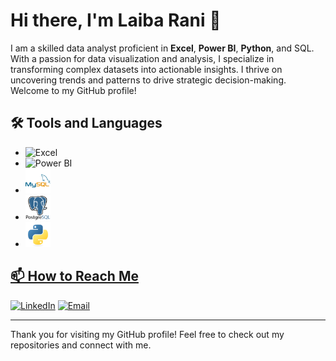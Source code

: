 # Hi there, I'm Laiba Rani 👋


I am a skilled data analyst proficient in **Excel**, **Power BI**, **Python**, and SQL. With a passion for data visualization and analysis, I specialize in transforming complex datasets into actionable insights. I thrive on uncovering trends and patterns to drive strategic decision-making. Welcome to my GitHub profile!

## 🛠️ Tools and Languages
- ![Excel](https://img.shields.io/badge/Excel-217346?style=for-the-badge&logo=microsoft-excel&logoColor=white)
- ![Power BI](https://img.shields.io/badge/Power_BI-F2C811?style=for-the-badge&logo=power-bi&logoColor=black)
- <img src="https://raw.githubusercontent.com/devicons/devicon/master/icons/mysql/mysql-original-wordmark.svg" alt="mysql" width="40" height="40"/> </a> <a href="https://www.postgresql.org" target="_blank" rel="noreferrer">
- <img src="https://raw.githubusercontent.com/devicons/devicon/master/icons/postgresql/postgresql-original-wordmark.svg" alt="postgresql" width="40" height="40"/>
- </a> <a href="https://www.python.org" target="_blank" rel="noreferrer">
  <img src="https://raw.githubusercontent.com/devicons/devicon/master/icons/python/python-original.svg" alt="python" width="40" height="40"/>


## 📫 How to Reach Me
 [![LinkedIn](https://img.shields.io/badge/LinkedIn-0A66C2?style=for-the-badge&logo=linkedin&logoColor=white)](https://www.linkedin.com/in/laiba-rani-577b75262/)
[![Email](https://img.shields.io/badge/Email-D14836?style=for-the-badge&logo=gmail&logoColor=white)](mailto:raolaiba68@gnail.com)


---


Thank you for visiting my GitHub profile! Feel free to check out my repositories and connect with me.




